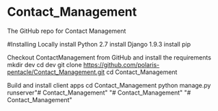 # Contact_Management
The GitHub repo for Contact Management

#Installing Locally
install Python 2.7
install Django 1.9.3
install pip

Checkout ContactManagement from GitHub and install the requirements
mkdir dev
cd dev
git clone https://github.com/polaris-pentacle/Contact_Management.git
cd Contact_Management

Build and install client apps
cd Contact_Management
python manage.py runserver"# Contact_Management" 
"# Contact_Management" 
"# Contact_Management" 
